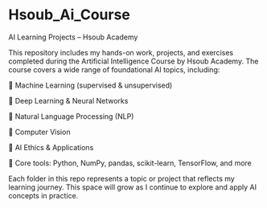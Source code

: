# Hsoub_Ai_Course
AI Learning Projects – Hsoub Academy

This repository includes my hands-on work, projects, and exercises completed during the Artificial Intelligence Course by Hsoub Academy. The course covers a wide range of foundational AI topics, including:

🔵 Machine Learning (supervised & unsupervised)

🔵 Deep Learning & Neural Networks

🔵 Natural Language Processing (NLP)

🔵 Computer Vision

🔵 AI Ethics & Applications

🔵 Core tools: Python, NumPy, pandas, scikit-learn, TensorFlow, and more

Each folder in this repo represents a topic or project that reflects my learning journey. This space will grow as I continue to explore and apply AI concepts in practice.
